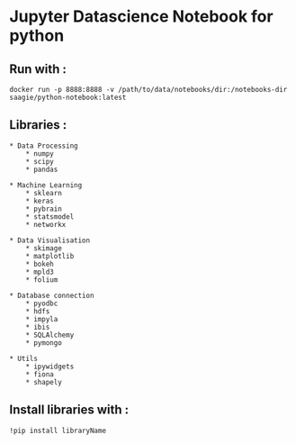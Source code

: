 # Jupyter Datascience Notebook for python

## Run with :
	docker run -p 8888:8888 -v /path/to/data/notebooks/dir:/notebooks-dir saagie/python-notebook:latest

## Libraries :
	* Data Processing
		* numpy
    	* scipy
		* pandas

	* Machine Learning
    	* sklearn
		* keras
    	* pybrain
    	* statsmodel
		* networkx

	* Data Visualisation
		* skimage
		* matplotlib
    	* bokeh
    	* mpld3
    	* folium

	* Database connection
		* pyodbc
    	* hdfs
		* impyla
		* ibis
		* SQLAlchemy
		* pymongo

	* Utils
    	* ipywidgets
		* fiona
 		* shapely

## Install libraries with :
	!pip install libraryName

